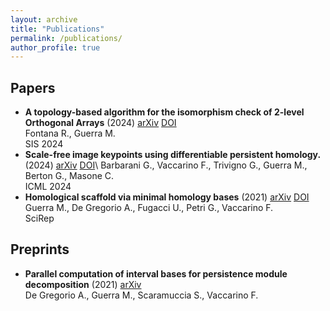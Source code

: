 ```yaml
---
layout: archive
title: "Publications"
permalink: /publications/
author_profile: true
---
```


## Papers

* **A topology-based algorithm for the isomorphism check of 2-level Orthogonal Arrays** (2024) [arXiv](https://arxiv.org/abs/2409.20077) [DOI](https://link.springer.com/book/9783031643453)\
Fontana R., Guerra M.\
SIS 2024
* **Scale-free image keypoints using differentiable persistent homology.** (2024) [arXiv](https://arxiv.org/abs/2406.01315) [DOI](https://openreview.net/forum?id=fNJbcxhxRj&referrer=%5Bthe%20profile%20of%20Gabriele%20Trivigno%5D(%2Fprofile%3Fid%3D~Gabriele_Trivigno1))\
Barbarani G., Vaccarino F., Trivigno G., Guerra M., Berton G., Masone C.\
ICML 2024
* **Homological scaffold via minimal homology bases** (2021) [arXiv](https://arxiv.org/abs/2004.11606) [DOI](https://www.nature.com/articles/s41598-021-84486-1)\
Guerra M., De Gregorio A., Fugacci U., Petri G., Vaccarino F. \
SciRep

## Preprints
* **Parallel computation of interval bases for persistence module decomposition** (2021) [arXiv](https://arxiv.org/abs/2106.11884)\
De Gregorio A., Guerra M., Scaramuccia S., Vaccarino F.


